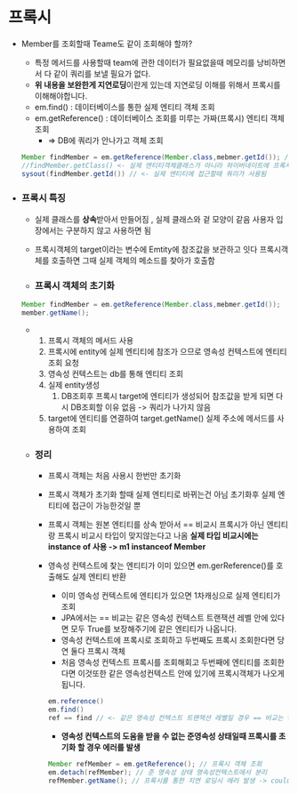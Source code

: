 # 프록시

* Member를 조회할때 Teame도 같이 조회해야 할까?

  * 특정 메서드를 사용할때 team에 관한 데이터가 필요없을때 메모리를 낭비하면서 다 같이 쿼리를 보낼 필요가 없다.
  * **위 내용을 보완한게 지연로딩**이란게 있는데 지연로딩 이해를 위해서 프록시를 이해해야합니다.
  * em.find() : 데이터베이스를 통한 실제 엔티티 객체 조회
  * em.getReference() : 데이터베이스 조회를 미루는 가짜(프록시) 엔티티 객체 조회
    * => DB에 쿼리가 안나가고 객체 조회

  ~~~java
  Member findMember = em.getReference(Member.class,mebmer.getId()); // <- 이때는 쿼리가 안나간다.
  //findMember.getClass() <- 실제 엔티티객체클래스가 아니라 하이버네이트에 프록시클래스
  sysout(findMember.getId()) // <- 실제 엔티티에 접근할때 쿼리가 사용됨
  ~~~

* ### 프록시 특징

  * 실제 클래스를 **상속**받아서 만들어짐 , 실제 클래스와 겉 모양이 같음 사용자 입장에서는 구분하지 않고 사용하면 됨

  * 프록시객체의 target이라는 변수에 Emtity에 참조값을 보관하고 잇다 프록시객체를 호출하면 그때 실제 객체의 메소드를 찾아가 호출함

  * ### 프록시 객체의 초기화

  ~~~java
  Member findMember = em.getReference(Member.class,mebmer.getId());
  member.getName();
  ~~~

  * 1. 프록시 객체의 메서드 사용
    2. 프록시에 entity에 실제 엔티티에 참조가 으므로 영속성 컨텍스트에 엔티티조회 요청
    3. 영속성 컨텍스트는 db를 통해 엔티티 조회
    4. 실제 entity생성
       1. DB조회후 프록시 target에 엔티티가 생성되어 참조값을 받게 되면 다시 DB조회할 이유 없음 -> 쿼리가 나가지 않음
    5. target에 엔티티를 연결하여 target.getName() 실제 주소에 메서드를 사용하여 조회

  * ### 정리

    * 프록시 객체는 처음 사용시 한번만 초기화

    * 프록시 객체가 초기화 할때 실제 엔티티로 바뀌는건 아님 초기화후 실제 엔티티에 접근이 가능한것일 뿐

    * 프록시 객체는 원본 엔티티를 상속 받아서 == 비교시 프록시가 아닌 엔티티랑 프록시 비교시 타입이 맞지않는다고 나옴 **실제 타입 비교시에는 instance of 사용 -> m1 instanceof Member**

    * 영속성 컨텍스트에 찾는 엔티티가 이미 있으면 em.gerReference()를 호출해도 실제 엔티티 반환

      * 이미 영속성 컨텍스트에 엔티티가 있으면 1차캐싱으로 실제 엔티티가 조회
      * JPA에서는 == 비교는 같은 영속성 컨텍스트 트랜잭션 레벨 안에 있다면 모두 True를 보장해주기에  같은 엔티티가 나옵니다.
      * 영속성 컨텍스트에 프록시로 조회하고 두번째도 프록시 조회한다면 당연 둘다 프록시 객체
      * 처음 영속성 컨텍스트 프록시를 조회해회고 두번째에 엔티티를 조회한다면 이것또한 같은 영속성컨텍스트 안에 있기에 프록시객체가 나오게 됩니다.

      ~~~java
      em.reference()
      em.find()
      ref == find // <- 같은 영속성 컨텍스트 트랜잭션 레벨일 경우 == 비교는 true를 보장해야하기에 둘다 프록시를 가져옵니다.
      ~~~

      * **영속성 컨텍스트의 도움을 받을 수 없는 준영속성 상태일때 프록시를 초기화  할 경우 에러를 발생**

      ~~~java
      Member refMember = em.getReference(); // 프록시 객체 조회
      em.detach(refMember); // 준 영속성 상태 영속성컨텍스트에서 분리
      refMember.getName(); // 프록시를 통한 지연 로딩시 에러 발생 -> could not initalize proxy 영속성 컨텍스트를 통한 프록시 사용 못합니다.
      ~~~

      

